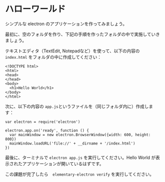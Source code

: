 # ハローワールド

シンプルな electron のアプリケーションを作ってみましょう。

最初に、空のフォルダを作り、下記の手順を作ったフォルダの中で実施していきましょう。

テキストエディタ（TextEdit, Notepadなど）を使って、以下の内容の `index.html` をフォルダの中に作成してください：

```
<!DOCTYPE html>
<html>
<head>
</head>
<body>
  <h1>Hello World</h1>
</body>
</html>
```

次に、以下の内容の `app.js`というファイルを（同じフォルダ内に）作成します：

```
var electron = require('electron')

electron.app.on('ready', function () {
  var mainWindow = new electron.BrowserWindow({width: 600, height: 800})
  mainWindow.loadURL('file://' + __dirname + '/index.html')
})
```

最後に、ターミナルで `electron app.js` を実行してください。Hello World が表示されたアプリケーションが開いているはずです。

この課題が完了したら　`elementary-electron verify` を実行してください。
